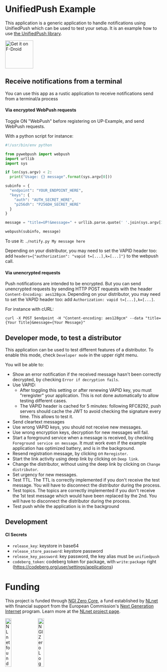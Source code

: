 # UnifiedPush Example

This application is a generic application to handle notifications using UnifiedPush which can be used to test your setup. It is an example how to use [the UnifiedPush library](https://codeberg.org/UnifiedPush/android-connector).

[<img src="https://fdroid.gitlab.io/artwork/badge/get-it-on.png"
     alt="Get it on F-Droid"
     height="90">](https://f-droid.org/packages/org.unifiedpush.example/)

## Receive notifications from a terminal

You can use this app as a rustic application to receive notifications send from a terminal/a process

#### Via encrypted WebPush requests

Toggle ON "WebPush" before registering on UP-Example, and send WebPush requests.

With a python script for instance:

```py
#!/usr/bin/env python

from pywebpush import webpush
import urllib
import sys

if len(sys.argv) < 2:
  print("Usage: {} message".format(sys.argv[0]))

subinfo = {
  "endpoint": "YOUR_ENDPOINT_HERE",
  "keys": {
    "auth": "AUTH_SECRET_HERE",
    "p256dh": "P256DH_SECRET_HERE"
  }
}

message = "title=UP!&message=" + urllib.parse.quote(' '.join(sys.argv[1::]))

webpush(subinfo, message)
```

To use it: `./notify.py My message here`

Depending on your distributor, you may need to set the VAPID header too: add `headers={"authorization": "vapid t=[...],k=[...]"}` to the webpush call.

#### Via unencrypted requests

Push notifications are intended to be encrypted. But you can send unencrypted requests by sending HTTP POST requests with the header `Content-Encoding: aes128gcm`.
Depending on your distributor, you may need to set the VAPID header too: add `Authorization: vapid t=[...],k=[...]`.

For instance with cURL:

```
curl -X POST $endpoint -H "Content-encoding: aes128gcm" --data "title={Your Title}&message={Your Message}"
```

## Developer mode, to test a distributor

This application can be used to test different features of a distributor. To enable this mode, check `Developer mode` in the upper right menu.

You will be able to:
- Show an error notification if the received message hasn't been correctly decrypted, by checking `Error if decryption fails`.
- Use VAPID:
    - After toggling this setting or after renewing VAPID key, you must "reregister" your application. This is not done automatically to allow testing different cases.
    - The VAPID header is cached for 5 minutes: following RFC8292, push servers should cache the JWT to avoid checking the signature every time. This allows to test it.
- Send cleartext messages
- Use wrong VAPID keys, you should not receive new messages.
- Use wrong encryption keys, decryption for new messages will fail.
- Start a foreground service when a message is received, by checking `Foreground service on message`. It must work even if the example application has optimized battery, and is in the background.
- Resend registration message, by clicking on `Reregister`.
- Start the link activity using deep link by clicking on `Deep link`.
- Change the distributor, without using the deep link by clicking on `Change distributor`.
- Set urgency for new messages.
- Test TTL. The TTL is correctly implemented if you don't receive the test message. You will have to disconnect the distributor during the process.
- Test topics. The topics are correctly implemented if you don't receive the 1st test message which would have been replaced by the 2nd. You will have to disconnect the distributor during the process.
- Test push while the application is in the background

## Development

#### CI Secrets
* `release_key`: keystore in base64
* `release_store_password`: keystore password
* `release_key_password`: key password, the key alias must be `unifiedpush`
* `codeberg_token`: codeberg token for package, with `write:package` right (https://codeberg.org/user/settings/applications)

# Funding

This project is funded through [NGI Zero Core](https://nlnet.nl/core), a fund established by [NLnet](https://nlnet.nl) with financial support from the European Commission's [Next Generation Internet](https://ngi.eu) program. Learn more at the [NLnet project page](https://nlnet.nl/project/UnifiedPush).

[<img src="https://codeberg.org/UnifiedPush/documentation/raw/branch/main/static/img/nlnet_banner.png" alt="NLnet foundation logo" width="20%" />](https://nlnet.nl)
[<img src="https://codeberg.org/UnifiedPush/documentation/raw/branch/main/static/img/NGI0_tag.svg" alt="NGI Zero Logo" width="20%" />](https://nlnet.nl/core)
